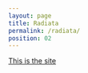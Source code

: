 ```yaml
---
layout: page
title: Radiata
permalink: /radiata/
position: 02
---
```


[This is the site](www.radiata.ai)
